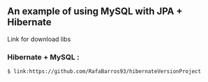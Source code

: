 ## An example of using MySQL with JPA + Hibernate
Link for download libs

### Hibernate + MySQL   :


```bash
$ link:https://github.com/RafaBarros93/hibernateVersionProject
```



